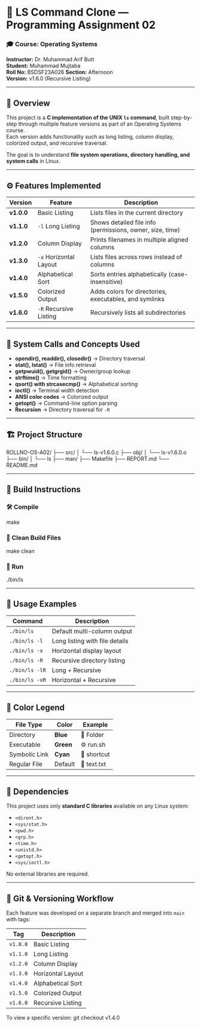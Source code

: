 # 🧩 LS Command Clone — Programming Assignment 02

### 🎓 Course: Operating Systems  
**Instructor:** Dr. Muhammad Arif Butt  
**Student:** Muhammad Mujtaba  
**Roll No:** BSDSF23A026
**Section:** Afternoon  
**Version:** v1.6.0 (Recursive Listing)

---

## 📘 Overview

This project is a **C implementation of the UNIX `ls` command**, built step-by-step through multiple feature versions as part of an Operating Systems course.  
Each version adds functionality such as long listing, column display, colorized output, and recursive traversal.

The goal is to understand **file system operations, directory handling, and system calls** in Linux.

---

## ⚙️ Features Implemented

| Version | Feature | Description |
|----------|----------|-------------|
| **v1.0.0** | Basic Listing | Lists files in the current directory |
| **v1.1.0** | `-l` Long Listing | Shows detailed file info (permissions, owner, size, time) |
| **v1.2.0** | Column Display | Prints filenames in multiple aligned columns |
| **v1.3.0** | `-x` Horizontal Layout | Lists files across rows instead of columns |
| **v1.4.0** | Alphabetical Sort | Sorts entries alphabetically (case-insensitive) |
| **v1.5.0** | Colorized Output | Adds colors for directories, executables, and symlinks |
| **v1.6.0** | `-R` Recursive Listing | Recursively lists all subdirectories |

---

## 🧠 System Calls and Concepts Used

- **opendir(), readdir(), closedir()** → Directory traversal  
- **stat(), lstat()** → File info retrieval  
- **getpwuid(), getgrgid()** → Owner/group lookup  
- **strftime()** → Time formatting  
- **qsort() with strcasecmp()** → Alphabetical sorting  
- **ioctl()** → Terminal width detection  
- **ANSI color codes** → Colorized output  
- **getopt()** → Command-line option parsing  
- **Recursion** → Directory traversal for `-R`

---

## 🏗️ Project Structure

ROLLNO-OS-A02/
├── src/
│   └── ls-v1.6.0.c
├── obj/
│   └── ls-v1.6.0.o
├── bin/
│   └── ls
├── man/
├── Makefile
├── REPORT.md
└── README.md

---

## 🧩 Build Instructions

### 🛠️ Compile
make

### 🧹 Clean Build Files
make clean

### 🚀 Run
./bin/ls

---

## 🧪 Usage Examples

| Command | Description |
|----------|-------------|
| `./bin/ls` | Default multi-column output |
| `./bin/ls -l` | Long listing with file details |
| `./bin/ls -x` | Horizontal display layout |
| `./bin/ls -R` | Recursive directory listing |
| `./bin/ls -lR` | Long + Recursive |
| `./bin/ls -xR` | Horizontal + Recursive |

---

## 🎨 Color Legend

| File Type | Color | Example |
|------------|--------|----------|
| Directory | **Blue** | 📁 Folder |
| Executable | **Green** | ⚙️ run.sh |
| Symbolic Link | **Cyan** | 🔗 shortcut |
| Regular File | Default | 📄 text.txt |

---

## 🧰 Dependencies
This project uses only **standard C libraries** available on any Linux system:
- `<dirent.h>`
- `<sys/stat.h>`
- `<pwd.h>`
- `<grp.h>`
- `<time.h>`
- `<unistd.h>`
- `<getopt.h>`
- `<sys/ioctl.h>`

No external libraries are required.

---

## 🧾 Git & Versioning Workflow

Each feature was developed on a separate branch and merged into `main` with tags:

| Tag | Description |
|------|--------------|
| `v1.0.0` | Basic Listing |
| `v1.1.0` | Long Listing |
| `v1.2.0` | Column Display |
| `v1.3.0` | Horizontal Layout |
| `v1.4.0` | Alphabetical Sort |
| `v1.5.0` | Colorized Output |
| `v1.6.0` | Recursive Listing |

To view a specific version:
git checkout v1.4.0

